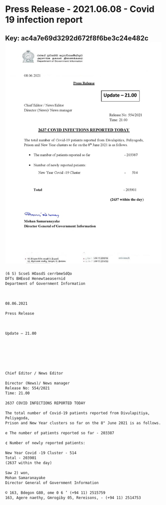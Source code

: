 # Press Release - 2021.06.08 - Covid 19 infection report 
Key: ac4a7e69d3292d672f8f6be3c24e482c 
![img](img/ac4a7e69d3292d672f8f6be3c24e482c.jpg)
---
```
(6 S) ScseS HOasdS cerrbmeSdQo
DFTs BHEosd Henewtaeasernid
Department of Government Information

 

08.06.2021

Press Release

 

Update — 21.00

 

 

 

Chief Editor / News Editor

Director (News)/ News manager
Release No: 554/2021
Time: 21.00

2637 COVID INFECTIONS REPORTED TODAY

The total number of Covid-19 patients reported from Divulapitiya, Peliyagoda,
Prison and New Year clusters so far on the 8" June 2021 is as follows.

e The number of patients reported so far - 203387

¢ Number of newly reported patients:

New Year Covid -19 Cluster - 514
Total - 203901
(2637 within the day)

Saw 2) won,
Mohan Samaranayake
Director General of Government Information

© 163, Bdegon G80, ome 0 6 ’ (+94 11) 2515759
163, Agere naethy, Gmrogiby 05, Rereisons, - (+94 11) 2514753

 

```
